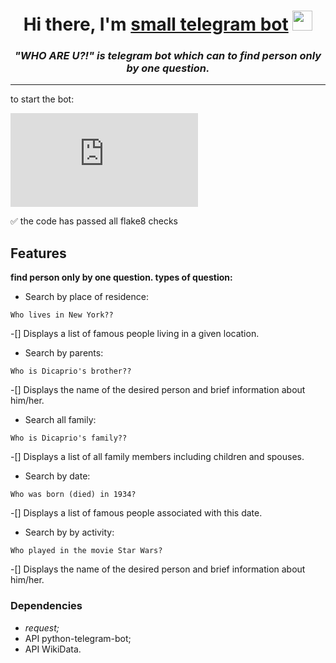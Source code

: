 <h1 align="center">Hi there, I'm <a href="https://t.me/WH0_1S_1T_bot" target="_blank">small telegram bot</a> 
<img src="https://github.com/blackcater/blackcater/raw/main/images/Hi.gif" height="32"/></h1>
<h3 align="center"><i>"WHO ARE U?!" is telegram bot which can to find person only by one question.</i></h3>
<hr>
to start the bot:

[![Typing SVG](https://readme-typing-svg.herokuapp.com?color=%2336BCF7&lines=>+python+telegram_main.py)](https://git.io/typing-svg)

:white_check_mark: the code has passed all flake8 checks
## Features

**find person only by one question. types of question:**
- Search by place of residence:
```
Who lives in New York??
```
-[] Displays a list of famous people living in a given location.
- Search by parents:
```
Who is Dicaprio's brother??
```
-[] Displays the name of the desired person and brief information about him/her.
- Search all family:
```
Who is Dicaprio's family??
```
-[] Displays a list of all family members including children and spouses.
- Search by date:
```
Who was born (died) in 1934? 
```
-[] Displays a list of famous people associated with this date.
- Search by by activity:
```
Who played in the movie Star Wars?
```
-[] Displays the name of the desired person and brief information about him/her.
### Dependencies
- *request;*
- API python-telegram-bot;
- API WikiData.
